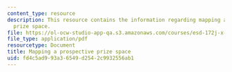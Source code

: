 ```yaml
---
content_type: resource
description: This resource contains the information regarding mapping a prospective
  prize space.
file: https://ol-ocw-studio-app-qa.s3.amazonaws.com/courses/esd-172j-x-prize-workshop-grand-challenges-in-energy-fall-2009/fd4c5ad993a36549d2542c9932556ab1_MITESD_172JF09_Lec10.pdf
file_type: application/pdf
resourcetype: Document
title: Mapping a prospective prize space
uid: fd4c5ad9-93a3-6549-d254-2c9932556ab1
---
```


